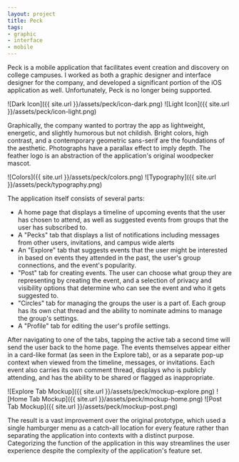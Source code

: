 ```yaml
---
layout: project
title: Peck
tags:
- graphic
- interface
- mobile
---
```


Peck is a mobile application that facilitates event creation and discovery on college campuses. I worked as both a graphic designer and interface designer for the company, and developed a significant portion of the iOS application as well. Unfortunately, Peck is no longer being supported.

![Dark Icon]({{ site.url }}/assets/peck/icon-dark.png)
![Light Icon]({{ site.url }}/assets/peck/icon-light.png)

Graphically, the company wanted to portray the app as lightweight, energetic, and slightly humorous but not childish. Bright colors, high contrast, and a contemporary geometric sans-serif are the foundations of the aesthetic. Photographs have a parallax effect to imply depth. The feather logo is an abstraction of the application's original woodpecker mascot.

![Colors]({{ site.url }}/assets/peck/colors.png)
![Typography]({{ site.url }}/assets/peck/typography.png)

The application itself consists of several parts:
- A home page that displays a timeline of upcoming events that the user has chosen to attend, as well as suggested events from groups that the user has subscribed to.
- A "Pecks" tab that displays a list of notifications including messages from other users, invitations, and campus wide alerts
- An "Explore" tab that suggests events that the user might be interested in based on events they attended in the past, the user's group connections, and the event's popularity.
- "Post" tab for creating events. The user can choose what group they are representing by creating the event, and a selection of privacy and visibility options that determine who can see the event and who it gets suggested to.
- "Circles" tab for managing the groups the user is a part of. Each group has its own chat thread and the ability to nominate admins to manage the group's settings.
- A "Profile" tab for editing the user's profile settings.

After navigating to one of the tabs, tapping the active tab a second time will send the user back to the home page. The events themselves appear either in a card-like format (as seen in the Explore tab), or as a separate pop-up context when viewed from the timeline, messages, or invitations. Each event also carries its own comment thread, displays who is publicly attending, and has the ability to be shared or flagged as inappropriate.

![Explore Tab Mockup]({{ site.url }}/assets/peck/mockup-explore.png)
![Home Tab Mockup]({{ site.url }}/assets/peck/mockup-home.png)
![Post Tab Mockup]({{ site.url }}/assets/peck/mockup-post.png)

The result is a vast improvement over the original prototype, which used a single hamburger menu as a catch-all location for every feature rather than separating the application into contexts with a distinct purpose. Categorizing the function of the application in this way streamlines the user experience despite the complexity of the application's feature set.
